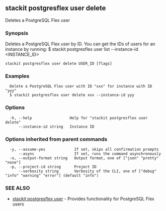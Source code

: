 ## stackit postgresflex user delete

Deletes a PostgreSQL Flex user

### Synopsis

Deletes a PostgreSQL Flex user by ID.
You can get the IDs of users for an instance by running:
  $ stackit postgresflex user list --instance-id <INSTANCE_ID>

```
stackit postgresflex user delete USER_ID [flags]
```

### Examples

```
  Delete a PostgreSQL Flex user with ID "xxx" for instance with ID "yyy"
  $ stackit postgresflex user delete xxx --instance-id yyy
```

### Options

```
  -h, --help                 Help for "stackit postgresflex user delete"
      --instance-id string   Instance ID
```

### Options inherited from parent commands

```
  -y, --assume-yes             If set, skips all confirmation prompts
      --async                  If set, runs the command asynchronously
  -o, --output-format string   Output format, one of ["json" "pretty" "none"]
  -p, --project-id string      Project ID
      --verbosity string       Verbosity of the CLI, one of ["debug" "info" "warning" "error"] (default "info")
```

### SEE ALSO

* [stackit postgresflex user](./stackit_postgresflex_user.md)	 - Provides functionality for PostgreSQL Flex users

